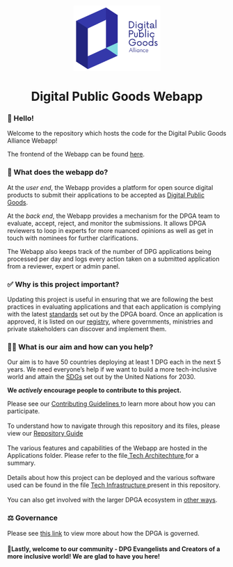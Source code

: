 <p align="center">
    <img alt="dpga image" src="https://github.com/DPGAlliance/.github/blob/main/profile/logo.png" height="150px" width="200px">
</p> 

<h1 align="center"> Digital Public Goods Webapp </h1> 

<h3> 👋 Hello! </h3> 

Welcome to the repository which hosts the code for the Digital Public Goods Alliance Webapp! 

The frontend of the Webapp can be found [here](https://app.digitalpublicgoods.net/signup).     

<h3> 🔎 What does the webapp do? </h3> 

At the *user end*, the Webapp provides a platform for open source digital products to submit their applications to be accepted as [Digital Public Goods](https://digitalpublicgoods.net). 

At the *back end*, the Webapp provides a mechanism for the DPGA team to evaluate, accept, reject, and monitor the submissions. It allows DPGA reviewers to loop in experts for more nuanced opinions as well as get in touch with nominees for further clarifications.

The Webapp also keeps track of the number of DPG applications being processed per day and logs every action taken on a submitted application from a reviewer, expert or admin panel.


<h3> ✅ Why is this project important? </h3> 

Updating this project is useful in ensuring that we are following the best practices in evaluating applications and that each application is complying with the latest [standards](https://digitalpublicgoods.net/standard/) set out by the DPGA board. Once an application is approved, it is listed on our [registry](https://digitalpublicgoods.net/registry/), where governments, ministries and private stakeholders can discover and implement them. 


<h3>  🙋🏽 What is our aim and how can you help? </h3> 

Our aim is to have 50 countries deploying at least 1 DPG each in the next 5 years. We need everyone’s help if we want to build a more tech-inclusive world and attain the [SDGs](https://sdgs.un.org/goals) set out by the United Nations for 2030. 

**We *actively* encourage people to contribute to this project.** 

Please see our <a href="https://github.com/DPGAlliance/publicgoods-review-webapp/blob/main/ContributingGuidelines.md">Contributing Guidelines </a> to learn more about how you can participate. 
<br><br> To understand how to navigate through this repository and its files, please view our <a href="https://github.com/DPGAlliance/publicgoods-review-webapp/blob/main/RepositoryGuide.md"> Repository Guide</a> 
<br><br> The various features and capabilities of the Webapp are hosted in the Applications folder. Please refer to the file<a href="https://github.com/DPGAlliance/publicgoods-review-webapp/blob/main/TechArchitechture.md"> Tech Architechture </a> for a summary. 
<br><br>Details about how this project can be deployed and the various software used can be found in the file <a href="https://github.com/DPGAlliance/publicgoods-review-webapp/blob/main/TechArchitechture.md">Tech Infrastructure </a> present in this repository. 
<br><br>You can also get involved with the larger DPGA ecosystem in [other ways](https://digitalpublicgoods.net/get-involved/). 


<h3>  ⚖️ Governance </h3> 

Please see [this link](https://github.com/DPGAlliance/DPG-Standard/blob/main/governance.md) to view more about how the DPGA is governed. 


<h4>  🙏Lastly, welcome to our community - DPG Evangelists and Creators of a more inclusive world! We are glad to have you here! </h4> 
